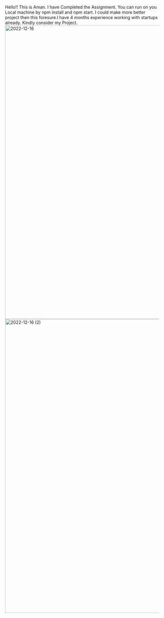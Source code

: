 Hello!! This is Aman. I have Completed the Assignment. You can run on you Local machine by npm install and npm start. I could make more better project then this foresure.I have 4 months experience working with startups already. Kindly consider my Project.
<img width="960" alt="2022-12-16" src="https://user-images.githubusercontent.com/98492153/208135862-33f627a2-1248-408b-93d7-8cd67c23e0fb.png">
<img width="960" alt="2022-12-16 (2)" src="https://user-images.githubusercontent.com/98492153/208135888-541b7770-d593-4346-a1b6-73569648e6d7.png">

